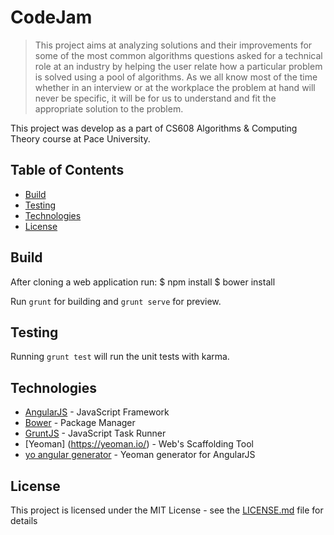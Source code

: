 # CodeJam

> This project aims at analyzing solutions and their improvements for some of the most common algorithms questions asked for a technical role at an industry by helping the user relate how a particular problem is solved using a pool of algorithms. As we all know most of the time whether in an interview or at the workplace the problem at hand will never be specific, it will be for us to understand and fit the appropriate solution to the problem. 

This project was develop as a part of CS608 Algorithms & Computing Theory course at Pace University.

## Table of Contents

- [Build](#build)
- [Testing](#testing)
- [Technologies](#technologies)
- [License](#license)

## Build

After cloning a web application run:
$ npm install
$ bower install

Run `grunt` for building and `grunt serve` for preview.


## Testing

Running `grunt test` will run the unit tests with karma.

## Technologies

* [AngularJS](https://angularjs.org/) - JavaScript Framework
* [Bower](https://bower.io//) - Package Manager 
* [GruntJS](https://gruntjs.com/) - JavaScript Task Runner
* [Yeoman] (https://yeoman.io/) - Web's Scaffolding Tool
* [yo angular generator](https://github.com/yeoman/generator-angular) - Yeoman generator for AngularJS

## License

This project is licensed under the MIT License - see the [LICENSE.md](LICENSE.md) file for details
